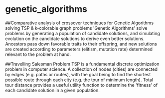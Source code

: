 # genetic_algorithms
##Comparative analysis of crossover techniques for Genetic Algorithms solving TSP &amp; k-colorable graph problems
'Genetic Algorithms' solve problems by generating a population of candidate solutions, and simulating evolution on the candidate solutions to derive even better solutions. Ancestors pass down favorable traits to their offspring, and new solutions are created according to parameters (elitism, mutation rate) determined relevant to the problem at hand. 

##Travelling Salesman Problem
TSP is a fundamental discrete optimization problem in computer science. A collection of nodes (cities) are connected by edges (e.g. paths or routes), with the goal being to find the shortest possible route through each city (e.g. the tour of minimum length). Total tour distance provides a useful utility function to determine the 'fitness' of each candidate solution in a given population.

